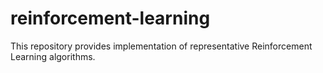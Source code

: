 # reinforcement-learning

This repository provides implementation of representative Reinforcement Learning algorithms.
